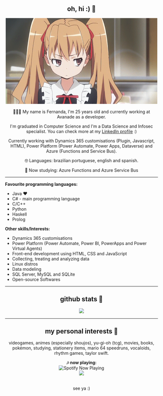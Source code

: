 <h2 align="center"> oh, hi :) 💖 </h2>
<div align="center">
<img src="https://raw.githubusercontent.com/fe-umb/fe-umb/main/taiga.gif">
</div>
<p align="center">👩🏼‍💻 My name is Fernanda, I'm 25 years old and currently working at Avanade as a developer. </p>
<p align="center">I'm graduated in Computer Science and I'm a Data Science and Infosec specialist. You can check more at my <a href="https://www.linkedin.com/in/fernanda-umberto/">LinkedIn profile</a> :) </p>
<p align="center">Currently working with Dynamics 365 customisations (Plugin, Javascript, HTML), Power Platform (Power Automate, Power Apps, Dataverse) and Azure (Functions and Service Bus). </p>
<p align="center">🤓 Languages: brazilian portuguese, english and spanish. </p>
<p align="center">📓 Now studying: Azure Functions and Azure Service Bus </p>
<hr>
<b>Favourite programming languages:</b>
<ul>
  <li>Java ❤️</li>
  <li>C# - main programming language</li>
  <li>C/C++</li>
  <li>Python</li>
  <li>Haskell</li>
  <li>Prolog</li>
</ul>

<b>Other skills/Interests:</b>
<ul>
  <li>Dynamics 365 customisations</li>
  <li>Power Platform (Power Automate, Power BI, PowerApps and Power Virtual Agents)</li>
  <li>Front-end development using HTML, CSS and JavaScript</li>
  <li>Collecting, treating and analyzing data</li>
  <li>Linux distros</li>
  <li>Data modeling</li>
  <li>SQL Server, MySQL and SQLite</li>
  <li>Open-source Softwares</li>
</ul>
<hr>
<h2 align="center"> github stats 💖 </h2>
<div align="center">
<img src="https://github-readme-stats.vercel.app/api/top-langs/?username=fe-umb&theme=dracula&layout=compact" />
<br>
</div>

<hr>
<h2 align="center"> my personal interests 💖 </h2>
<p align="center">videogames, animes (especially shoujos), yu-gi-oh (tcg), movies, books, pokémon, studying, stationery items, mario 64 speedruns, vocaloids, rhythm games, taylor swift.</p>
<div align="center">
<b>🎶 now playing: </b> <br>
<img src="https://spotify-now-playing-fe-umb.vercel.app/api/spotify-playing" alt="Spotify Now Playing" width="350" />
<br>
<img src="https://64.media.tumblr.com/tumblr_lqoh6yVDEy1r1e5pio1_500.gifv">
</div>
<br>
<p align="center"> see ya :) </p>
